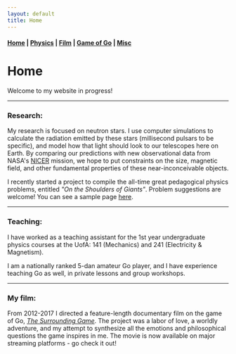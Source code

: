 ```yaml
---
layout: default
title: Home
---
```


#### [Home](index.md) | [Physics](physics.md) | [Film](film.md) | [Game of Go](go.md) | [Misc](misc.md)

# Home

Welcome to my website in progress! 

---

### Research:

My research is focused on neutron stars. I use computer simulations to calculate the radiation emitted by these stars 
(millisecond pulsars to be specific), and model how that light should look to our telescopes here on Earth. 
By comparing our predictions with new observational data from NASA's [NICER](https://www.nasa.gov/nicer) mission, we hope to put constraints on the size, magnetic field, and other fundamental properties of these near-inconceivable objects. 

I recently started a project to compile the all-time great pedagogical physics problems, entitled *"On the Shoulders of Giants"*. Problem suggestions are welcome! You can see a sample page [here](/docs/TimelessProblems_sample.pdf).

<!--
![pulsar](/images/pulsar.jpg)
<img src="https://github.com/WSLockhart/home/blob/master/images/pulsar.jpg" alt="drawing" width="500px"/>
-->

---

### Teaching:

I have worked as a teaching assistant for the 1st year undergraduate physics courses at the UofA: 141 (Mechanics) and 241 (Electricity & Magnetism). 

I am a nationally ranked 5-dan amateur Go player, and I have experience teaching Go as well, in private lessons and group workshops.

---

### My film:

From 2012-2017 I directed a feature-length documentary film on the game of Go, [*The Surrounding Game*](https://www.surroundinggamemovie.com/). The project was a labor of love, a worldly adventure, and my attempt to synthesize all the emotions and philosophical questions the game inspires in me. The movie is now available on major streaming platforms - go check it out! 

<!--
![tsg](/images/TSG.png)
-->
